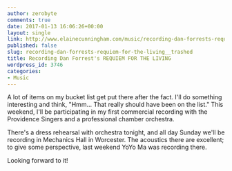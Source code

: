 ```yaml
---
author: zerobyte
comments: true
date: 2017-01-13 16:06:26+00:00
layout: single
link: http://www.elainecunningham.com/music/recording-dan-forrests-requiem-for-the-living__trashed/
published: false
slug: recording-dan-forrests-requiem-for-the-living__trashed
title: Recording Dan Forrest's REQUIEM FOR THE LIVING
wordpress_id: 3746
categories:
- Music
---
```


A lot of items on my bucket list get put there after the fact. I'll do something interesting and think, "Hmm... That really should have been on the list." This weekend, I'll be participating in my first commercial recording with the Providence Singers and a professional chamber orchestra.

There's a dress rehearsal with orchestra tonight, and all day Sunday we'll be recording in Mechanics Hall in Worcester. The acoustics there are excellent; to give some perspective, last weekend YoYo Ma was recording there.

Looking forward to it!
